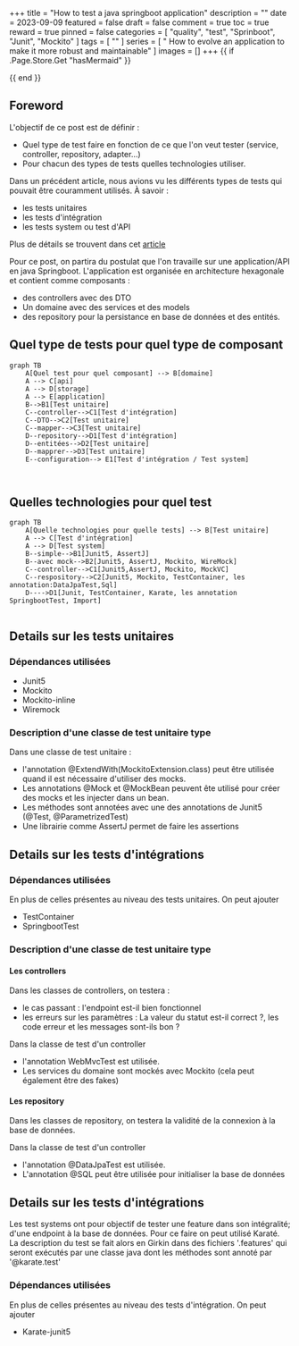 +++
title = "How to test a java springboot application"
description = ""
date = 2023-09-09
featured = false
draft = false
comment = true
toc = true
reward = true
pinned = false
categories = [
"quality", "test", "Sprinboot", "Junit", "Mockito"
]
tags = [
""
]
series = [
" How to evolve an application to make it more robust and maintainable"
]
images = []
+++
{{ if .Page.Store.Get "hasMermaid" }}
  <script type="module">
    import mermaid from 'https://cdn.jsdelivr.net/npm/mermaid/dist/mermaid.esm.min.mjs';
    mermaid.initialize({ startOnLoad: true });
  </script>
{{ end }}

## Foreword

L'objectif de ce post est de définir :
- Quel type de test faire en fonction de ce que l'on veut tester (service, controller, repository, adapter...)
- Pour chacun des types de tests quelles technologies utiliser.


Dans un précédent article, nous avions vu les différents types de tests qui pouvait être couramment utilisés. 
À savoir :
- les tests unitaires
- les tests d'intégration
- les tests system ou test d'API

Plus de détails se trouvent dans cet [article](../../how-to-evolve-application-tests)


Pour ce post, on partira du postulat que l'on travaille sur une application/API en java Springboot. 
L'application est organisée en architecture hexagonale et contient comme composants :

- des controllers avec des DTO
- Un domaine avec des services et des models
- des repository pour la persistance en base de données et des entités. 



## Quel type de tests pour quel type de composant

```mermaid
graph TB
    A[Quel test pour quel composant] --> B[domaine]
    A --> C[api]
    A --> D[storage]
    A --> E[application]
    B-->B1[Test unitaire]
    C--controller-->C1[Test d'intégration]
    C--DTO-->C2[Test unitaire]
    C--mapper-->C3[Test unitaire]
    D--repository-->D1[Test d'intégration]
    D--entitées-->D2[Test unitaire]
    D--mapprer-->D3[Test unitaire]
    E--configuration--> E1[Test d'intégration / Test system]

    

```

## Quelles technologies pour quel test

```mermaid
graph TB
    A[Quelle technologies pour quelle tests] --> B[Test unitaire]
    A --> C[Test d'intégration]
    A --> D[Test system]
    B--simple-->B1[Junit5, AssertJ]
    B--avec mock-->B2[Junit5, AssertJ, Mockito, WireMock]
    C--controller-->C1[Junit5,AssertJ, Mockito, MockVC]
    C--respository-->C2[Junit5, Mockito, TestContainer, les annotation:DataJpaTest,Sql]
    D---->D1[Junit, TestContainer, Karate, les annotation SpringbootTest, Import]
    

```


## Details sur les tests unitaires

### Dépendances utilisées

- Junit5
- Mockito
- Mockito-inline
- Wiremock

### Description d'une classe de test unitaire type

Dans une classe de test unitaire :

- l'annotation @ExtendWith(MockitoExtension.class) peut être utilisée quand il est nécessaire d'utiliser des mocks.
- Les annotations @Mock et @MockBean peuvent ête utilisé pour créer des mocks et les injecter dans un bean.
- Les méthodes sont annotées avec une des annotations de Junit5 (@Test, @ParametrizedTest)
- Une librairie comme AssertJ permet de faire les assertions


## Details sur les tests d'intégrations

### Dépendances utilisées
En plus de celles présentes au niveau des tests unitaires. On peut ajouter

- TestContainer
- SpringbootTest


### Description d'une classe de test unitaire type
#### Les controllers
Dans les classes de controllers, on testera :
- le cas passant : l'endpoint est-il bien fonctionnel
- les erreurs sur les paramètres : La valeur du statut est-il correct ?, les code erreur et les messages sont-ils bon ?

Dans la classe de test d'un controller 

- l'annotation WebMvcTest est utilisée.
- Les services du domaine sont mockés avec Mockito (cela peut également être des fakes)


#### Les repository
Dans les classes de repository, on testera la validité de la connexion à la base de données.

Dans la classe de test d'un controller

- l'annotation @DataJpaTest est utilisée.
- L'annotation @SQL peut être utilisée pour initialiser la base de données


## Details sur les tests d'intégrations


Les test systems ont pour objectif de tester une feature dans son intégralité; d'une endpoint à la base de données.
Pour ce faire on peut utilisé Karaté. La description du test se fait alors en Girkin dans des fichiers '.features' qui seront 
exécutés par une classe java dont les méthodes sont annoté par '@karate.test'

### Dépendances utilisées
En plus de celles présentes au niveau des tests d'intégration. On peut ajouter

- Karate-junit5
